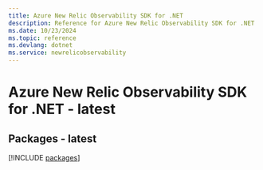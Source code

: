 ```yaml
---
title: Azure New Relic Observability SDK for .NET
description: Reference for Azure New Relic Observability SDK for .NET
ms.date: 10/23/2024
ms.topic: reference
ms.devlang: dotnet
ms.service: newrelicobservability
---
```

# Azure New Relic Observability SDK for .NET - latest
## Packages - latest
[!INCLUDE [packages](new-relic-observability-index.md)]